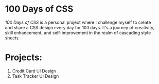 # 100 Days of CSS
*100 Days of CSS* is a personal project where I challenge myself to create and share a CSS design every day for 100 days. It's a journey of creativity, skill enhancement, and self-improvement in the realm of cascading style sheets.

# Projects:

001. Credit Card UI Design
002. Task Tracker UI Design
